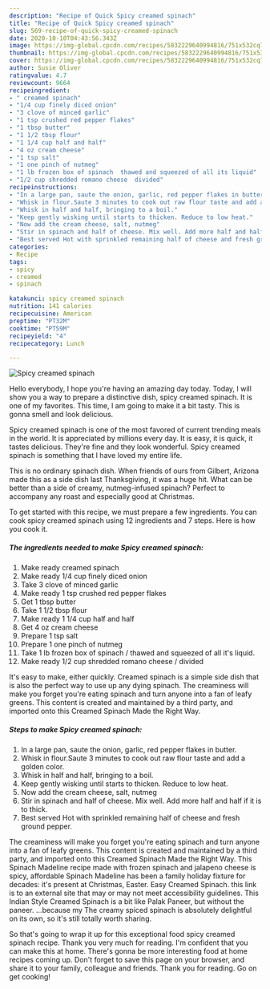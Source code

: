 ```yaml
---
description: "Recipe of Quick Spicy creamed spinach"
title: "Recipe of Quick Spicy creamed spinach"
slug: 569-recipe-of-quick-spicy-creamed-spinach
date: 2020-10-10T04:43:56.343Z
image: https://img-global.cpcdn.com/recipes/5832229640994816/751x532cq70/spicy-creamed-spinach-recipe-main-photo.jpg
thumbnail: https://img-global.cpcdn.com/recipes/5832229640994816/751x532cq70/spicy-creamed-spinach-recipe-main-photo.jpg
cover: https://img-global.cpcdn.com/recipes/5832229640994816/751x532cq70/spicy-creamed-spinach-recipe-main-photo.jpg
author: Susie Oliver
ratingvalue: 4.7
reviewcount: 9664
recipeingredient:
- " creamed spinach"
- "1/4 cup finely diced onion"
- "3 clove of minced garlic"
- "1 tsp crushed red pepper flakes"
- "1 tbsp butter"
- "1 1/2 tbsp flour"
- "1 1/4 cup half and half"
- "4 oz cream cheese"
- "1 tsp salt"
- "1 one pinch of nutmeg"
- "1 lb frozen box of spinach  thawed and squeezed of all its liquid"
- "1/2 cup shredded romano cheese  divided"
recipeinstructions:
- "In a large pan, saute the onion, garlic, red pepper flakes in butter."
- "Whisk in flour.Saute 3 minutes to cook out raw flour taste and add a golden color."
- "Whisk in half and half, bringing to a boil."
- "Keep gently wisking until starts to thicken. Reduce to low heat."
- "Now add the cream cheese, salt, nutmeg"
- "Stir in spinach and half of cheese. Mix well. Add more half and half if it is to thick."
- "Best served Hot with sprinkled remaining half of cheese and fresh ground pepper."
categories:
- Recipe
tags:
- spicy
- creamed
- spinach

katakunci: spicy creamed spinach 
nutrition: 141 calories
recipecuisine: American
preptime: "PT32M"
cooktime: "PT59M"
recipeyield: "4"
recipecategory: Lunch

---
```



![Spicy creamed spinach](https://img-global.cpcdn.com/recipes/5832229640994816/751x532cq70/spicy-creamed-spinach-recipe-main-photo.jpg)

Hello everybody, I hope you're having an amazing day today. Today, I will show you a way to prepare a distinctive dish, spicy creamed spinach. It is one of my favorites. This time, I am going to make it a bit tasty. This is gonna smell and look delicious.

Spicy creamed spinach is one of the most favored of current trending meals in the world. It is appreciated by millions every day. It is easy, it is quick, it tastes delicious. They're fine and they look wonderful. Spicy creamed spinach is something that I have loved my entire life.

This is no ordinary spinach dish. When friends of ours from Gilbert, Arizona made this as a side dish last Thanksgiving, it was a huge hit. What can be better than a side of creamy, nutmeg-infused spinach? Perfect to accompany any roast and especially good at Christmas.


To get started with this recipe, we must prepare a few ingredients. You can cook spicy creamed spinach using 12 ingredients and 7 steps. Here is how you cook it.

<!--inarticleads1-->

##### The ingredients needed to make Spicy creamed spinach:

1. Make ready  creamed spinach
1. Make ready 1/4 cup finely diced onion
1. Take 3 clove of minced garlic
1. Make ready 1 tsp crushed red pepper flakes
1. Get 1 tbsp butter
1. Take 1 1/2 tbsp flour
1. Make ready 1 1/4 cup half and half
1. Get 4 oz cream cheese
1. Prepare 1 tsp salt
1. Prepare 1 one pinch of nutmeg
1. Take 1 lb frozen box of spinach / thawed and squeezed of all it&#39;s liquid.
1. Make ready 1/2 cup shredded romano cheese / divided


It&#39;s easy to make, either quickly. Creamed spinach is a simple side dish that is also the perfect way to use up any dying spinach. The creaminess will make you forget you&#39;re eating spinach and turn anyone into a fan of leafy greens. This content is created and maintained by a third party, and imported onto this Creamed Spinach Made the Right Way. 

<!--inarticleads2-->

##### Steps to make Spicy creamed spinach:

1. In a large pan, saute the onion, garlic, red pepper flakes in butter.
1. Whisk in flour.Saute 3 minutes to cook out raw flour taste and add a golden color.
1. Whisk in half and half, bringing to a boil.
1. Keep gently wisking until starts to thicken. Reduce to low heat.
1. Now add the cream cheese, salt, nutmeg
1. Stir in spinach and half of cheese. Mix well. Add more half and half if it is to thick.
1. Best served Hot with sprinkled remaining half of cheese and fresh ground pepper.


The creaminess will make you forget you&#39;re eating spinach and turn anyone into a fan of leafy greens. This content is created and maintained by a third party, and imported onto this Creamed Spinach Made the Right Way. This Spinach Madeline recipe made with frozen spinach and jalapeno cheese is spicy, affordable Spinach Madeline has been a family holiday fixture for decades: it&#39;s present at Christmas, Easter. Easy Creamed Spinach. this link is to an external site that may or may not meet accessibility guidelines. This Indian Style Creamed Spinach is a bit like Palak Paneer, but without the paneer. …because my The creamy spiced spinach is absolutely delightful on its own, so it&#39;s still totally worth sharing. 

So that's going to wrap it up for this exceptional food spicy creamed spinach recipe. Thank you very much for reading. I'm confident that you can make this at home. There's gonna be more interesting food at home recipes coming up. Don't forget to save this page on your browser, and share it to your family, colleague and friends. Thank you for reading. Go on get cooking!
